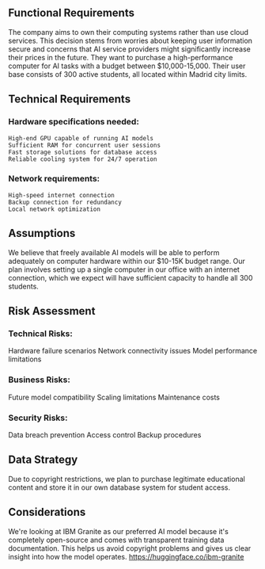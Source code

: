 ## Functional Requirements

The company aims to own their computing systems rather than use cloud services. This decision stems from worries about keeping user information secure and concerns that AI service providers might significantly increase their prices in the future.
They want to purchase a high-performance computer for AI tasks with a budget between $10,000-15,000. Their user base consists of 300 active students, all located within Madrid city limits.

## Technical Requirements

### Hardware specifications needed:

    High-end GPU capable of running AI models
    Sufficient RAM for concurrent user sessions
    Fast storage solutions for database access
    Reliable cooling system for 24/7 operation


### Network requirements:

    High-speed internet connection
    Backup connection for redundancy
    Local network optimization

## Assumptions

We believe that freely available AI models will be able to perform adequately on computer hardware within our $10-15K budget range.
Our plan involves setting up a single computer in our office with an internet connection, which we expect will have sufficient capacity to handle all 300 students.

## Risk Assessment

### Technical Risks:

Hardware failure scenarios
Network connectivity issues
Model performance limitations


### Business Risks:

Future model compatibility
Scaling limitations
Maintenance costs


### Security Risks:

Data breach prevention
Access control
Backup procedures

## Data Strategy

Due to copyright restrictions, we plan to purchase legitimate educational content and store it in our own database system for student access.

## Considerations

We're looking at IBM Granite as our preferred AI model because it's completely open-source and comes with transparent training data documentation. This helps us avoid copyright problems and gives us clear insight into how the model operates.
https://huggingface.co/ibm-granite